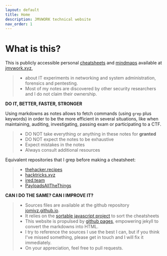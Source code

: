 ```yaml
---
layout: default
title: Home
description: JMVWORK technical website
nav_order: 1
---
```


# What is this?

This is publicly accessible personal [cheatsheets](/cheatsheets) and [mindmaps](/mindmaps) available at [jmvwork.xyz](/),
> - about IT experiments in networking and system administration, forensics and pentesting.
> - Most of my notes are discovered by other security researchers and I do not claim their ownership.

**DO IT, BETTER, FASTER, STRONGER**

Using markdowns as notes allows to fetch commands (using ```grep``` plus keywords) in order to be the more efficient in several situations, like when maintaining, auditing, investigating, passing exam or participating to a CTF.

> * DO NOT take everything or anything in these notes for **granted** 
> * DO NOT expect the notes to be exhaustive
> * Expect mistakes in the notes
> * Always consult additional resources

Equivalent repositories that I grep before making a cheatsheet: 
> * [thehacker.recipes](https://www.thehacker.recipes)
> * [hacktricks.xyz](https://book.hacktricks.xyz)
> * [ired.team](https://ired.team) 
> * [PayloadsAllTheThings](https://github.com/swisskyrepo/PayloadsAllTheThings)

**CAN I DO THE SAME? CAN I IMPROVE IT?**

> * Sources files are available at the github repository [jomivz.github.io](https://github.com/jomivz/jomivz.github.io). 
> * It relies on the [sortable javascript project](https://githubhelp.com/tofsjonas/sortable) to sort the cheatsheets
> * This website is propulsed by [github pages](https://pages.github.com/), empowering jekyll to convert the markdowns into HTML.
> * I try to reference the sources I use the best I can, but if you think I've missed something, please get in touch and I will fix it immediately.
> * On your appreciation, feel free to pull requests.


